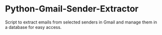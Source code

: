 # Python-Gmail-Sender-Extractor
Script to extract emails from selected senders in Gmail and manage them in a database for easy access.
